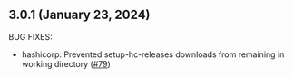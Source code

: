 ## 3.0.1 (January 23, 2024)

BUG FIXES:

* hashicorp: Prevented setup-hc-releases downloads from remaining in working directory ([#79](https://github.com/hashicorp/ghaction-terraform-provider-release/issues/79))

